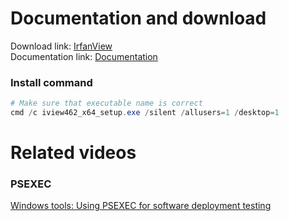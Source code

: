 # Documentation and download
Download link: [IrfanView](https://www.irfanview.com/) <br />
Documentation link: [Documentation](https://www.irfanview.com/faq.htm#PAGE12) <br />

### Install command
```powershell
# Make sure that executable name is correct
cmd /c iview462_x64_setup.exe /silent /allusers=1 /desktop=1
```

# Related videos
###  PSEXEC
[Windows tools: Using PSEXEC for software deployment testing](https://youtu.be/9ywdTna_TLc) <br />
